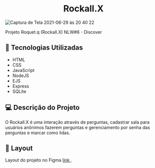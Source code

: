 <h1 align="center">
Rockall.X
</h1>

![Captura de Tela 2021-06-29 às 20 40 22](https://user-images.githubusercontent.com/7409421/123881048-47af9b00-d91a-11eb-98e7-73616d5969b3.png)


Projeto Roquet.q (Rockall.X)  NLW#6 - Discover

## 🚀 Tecnologias Utilizadas


- HTML
- CSS
- JavaScript
- NodeJS
- EJS
- Express
- SQLite

## 💻 Descrição do Projeto

O Rockall.X é uma interação através de perguntas, cadastrar sala para usuários anônimos fazerem perguntas e gerenciamento por senha das perguntas e marcar como lidas.

## 🔖 Layout

Layout do projeto no Figma [ link ](https://www.figma.com/file/vp3iFfd1ohCbHyDX9jCiQi/Roquet.q).

